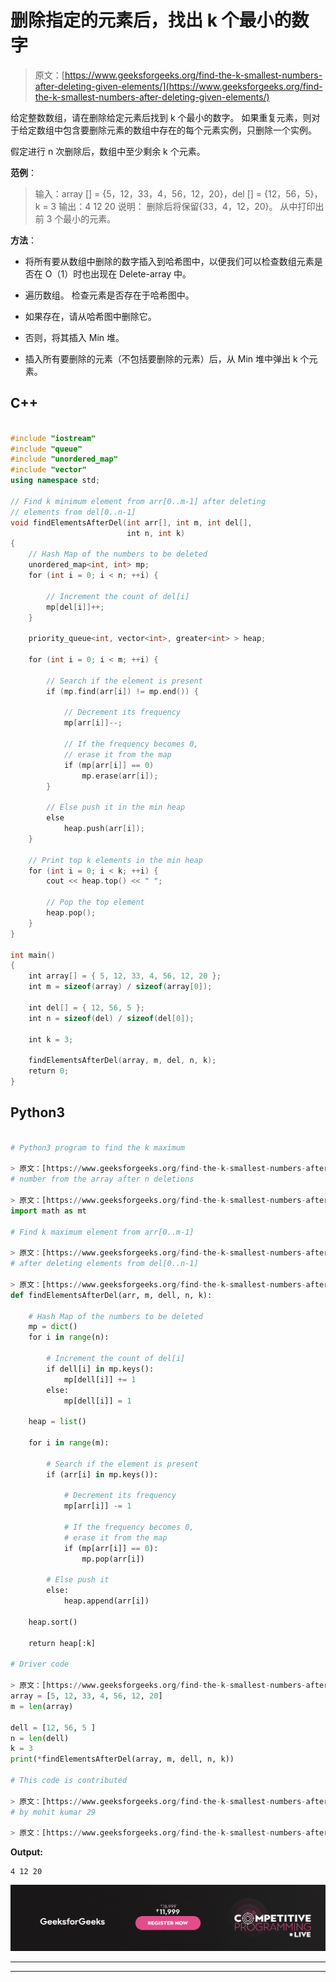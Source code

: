 # 删除指定的元素后，找出 k 个最小的数字

> 原文：[https://www.geeksforgeeks.org/find-the-k-smallest-numbers-after-deleting-given-elements/](https://www.geeksforgeeks.org/find-the-k-smallest-numbers-after-deleting-given-elements/)

给定整数数组，请在删除给定元素后找到 k 个最小的数字。 如果重复元素，则对于给定数组中包含要删除元素的数组中存在的每个元素实例，只删除一个实例。

假定进行 n 次删除后，数组中至少剩余 k 个元素。

**范例**：

> 输入：array [] = {5，12，33，4，56，12，20}，del [] = {12，56，5}，k = 3
> 输出：4 12 20
> 说明： 删除后将保留{33，4，12，20}。 从中打印出前 3 个最小的元素。

**方法**：

*   将所有要从数组中删除的数字插入到哈希图中，以便我们可以检查数组元素是否在 O（1）时也出现在 Delete-array 中。

*   遍历数组。 检查元素是否存在于哈希图中。

*   如果存在，请从哈希图中删除它。

*   否则，将其插入 Min 堆。

*   插入所有要删除的元素（不包括要删除的元素）后，从 Min 堆中弹出 k 个元素。

## C++

```cpp

#include "iostream" 
#include "queue" 
#include "unordered_map" 
#include "vector" 
using namespace std; 

// Find k minimum element from arr[0..m-1] after deleting 
// elements from del[0..n-1] 
void findElementsAfterDel(int arr[], int m, int del[], 
                          int n, int k) 
{ 
    // Hash Map of the numbers to be deleted 
    unordered_map<int, int> mp; 
    for (int i = 0; i < n; ++i) { 

        // Increment the count of del[i] 
        mp[del[i]]++; 
    } 

    priority_queue<int, vector<int>, greater<int> > heap; 

    for (int i = 0; i < m; ++i) { 

        // Search if the element is present 
        if (mp.find(arr[i]) != mp.end()) { 

            // Decrement its frequency 
            mp[arr[i]]--; 

            // If the frequency becomes 0, 
            // erase it from the map 
            if (mp[arr[i]] == 0) 
                mp.erase(arr[i]); 
        } 

        // Else push it in the min heap 
        else
            heap.push(arr[i]); 
    } 

    // Print top k elements in the min heap 
    for (int i = 0; i < k; ++i) { 
        cout << heap.top() << " "; 

        // Pop the top element 
        heap.pop(); 
    } 
} 

int main() 
{ 
    int array[] = { 5, 12, 33, 4, 56, 12, 20 }; 
    int m = sizeof(array) / sizeof(array[0]); 

    int del[] = { 12, 56, 5 }; 
    int n = sizeof(del) / sizeof(del[0]); 

    int k = 3; 

    findElementsAfterDel(array, m, del, n, k); 
    return 0; 
} 

```

## Python3

```py

# Python3 program to find the k maximum  

> 原文：[https://www.geeksforgeeks.org/find-the-k-smallest-numbers-after-deleting-given-elements/](https://www.geeksforgeeks.org/find-the-k-smallest-numbers-after-deleting-given-elements/)
# number from the array after n deletions 

> 原文：[https://www.geeksforgeeks.org/find-the-k-smallest-numbers-after-deleting-given-elements/](https://www.geeksforgeeks.org/find-the-k-smallest-numbers-after-deleting-given-elements/)
import math as mt 

# Find k maximum element from arr[0..m-1]  

> 原文：[https://www.geeksforgeeks.org/find-the-k-smallest-numbers-after-deleting-given-elements/](https://www.geeksforgeeks.org/find-the-k-smallest-numbers-after-deleting-given-elements/)
# after deleting elements from del[0..n-1] 

> 原文：[https://www.geeksforgeeks.org/find-the-k-smallest-numbers-after-deleting-given-elements/](https://www.geeksforgeeks.org/find-the-k-smallest-numbers-after-deleting-given-elements/)
def findElementsAfterDel(arr, m, dell, n, k): 

    # Hash Map of the numbers to be deleted 
    mp = dict() 
    for i in range(n): 

        # Increment the count of del[i] 
        if dell[i] in mp.keys(): 
            mp[dell[i]] += 1
        else: 
            mp[dell[i]] = 1

    heap = list() 

    for i in range(m): 

        # Search if the element is present 
        if (arr[i] in mp.keys()): 

            # Decrement its frequency 
            mp[arr[i]] -= 1

            # If the frequency becomes 0, 
            # erase it from the map 
            if (mp[arr[i]] == 0): 
                mp.pop(arr[i]) 

        # Else push it  
        else: 
            heap.append(arr[i]) 

    heap.sort() 

    return heap[:k] 

# Driver code 

> 原文：[https://www.geeksforgeeks.org/find-the-k-smallest-numbers-after-deleting-given-elements/](https://www.geeksforgeeks.org/find-the-k-smallest-numbers-after-deleting-given-elements/)
array = [5, 12, 33, 4, 56, 12, 20] 
m = len(array) 

dell = [12, 56, 5 ] 
n = len(dell) 
k = 3
print(*findElementsAfterDel(array, m, dell, n, k)) 

# This code is contributed  

> 原文：[https://www.geeksforgeeks.org/find-the-k-smallest-numbers-after-deleting-given-elements/](https://www.geeksforgeeks.org/find-the-k-smallest-numbers-after-deleting-given-elements/)
# by mohit kumar 29 

> 原文：[https://www.geeksforgeeks.org/find-the-k-smallest-numbers-after-deleting-given-elements/](https://www.geeksforgeeks.org/find-the-k-smallest-numbers-after-deleting-given-elements/)

```

**Output:**

```
4 12 20

```

[![competitive-programming-img](img/5211864e7e7a28eeeb039fa5d6073a24.png)](https://practice.geeksforgeeks.org/courses/competitive-programming-live?utm_source=geeksforgeeks&utm_medium=article&utm_campaign=gfg_article_cp)

* * *

* * *



